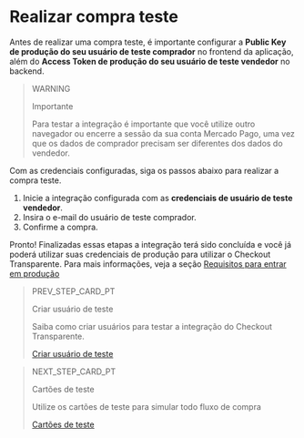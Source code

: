 # Realizar compra teste

Antes de realizar uma compra teste, é importante configurar a **Public Key de produção do seu usuário de teste comprador** no frontend da aplicação, além do **Access Token de produção do seu usuário de teste vendedor** no backend.

> WARNING
>
> Importante
>
> Para testar a integração é importante que você utilize outro navegador ou encerre a sessão da sua conta Mercado Pago, uma vez que os dados de comprador precisam ser diferentes dos dados do vendedor.

Com as credenciais configuradas, siga os passos abaixo para realizar a compra teste.


1. Inicie a integração configurada com as **credenciais de usuário de teste vendedor**.
2. Insira o e-mail do usuário de teste comprador.
3. Confirme a compra.

Pronto! Finalizadas essas etapas a integração terá sido concluída e você já poderá utilizar suas credenciais de produção para utilizar o Checkout Transparente. Para mais informações, veja a seção [Requisitos para entrar em produção](/developers/pt/docs/checkout-api/integration-test/go-to-production-requirements)

> PREV_STEP_CARD_PT
>
> Criar usuário de teste
>
> Saiba como criar usuários para testar a integração do Checkout Transparente.
>
> [Criar usuário de teste](/developers/pt/docs/checkout-api/integration-test/create-test-user)

> NEXT_STEP_CARD_PT
>
> Cartões de teste
>
> Utilize os cartões de teste para simular todo fluxo de compra
>
> [Cartões de teste](/developers/pt/docs/checkout-api/integration-test/test-cards)